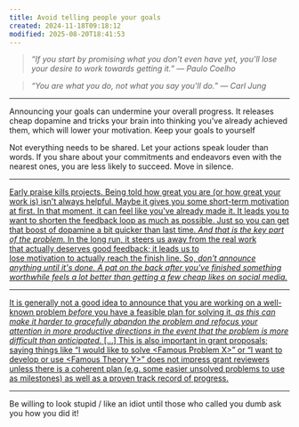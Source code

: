 ```yaml
---
title: Avoid telling people your goals
created: 2024-11-18T09:18:12
modified: 2025-08-20T18:41:53
---
```


> _“If you start by promising what you don't even have yet, you'll lose your desire to work towards getting it.” — Paulo Coelho_

> _“You are what you do, not what you say you'll do.” — Carl Jung_

---

Announcing your goals can undermine your overall progress. It releases cheap dopamine and tricks your brain into thinking you've already achieved them, which will lower your motivation. Keep your goals to yourself

Not everything needs to be shared. Let your actions speak louder than words. If you share about your commitments and endeavors even with the nearest ones, you are less likely to succeed. Move in silence.

---

[Early praise kills projects. Being told how great you are (or how great your work is) isn't always helpful. Maybe it gives you some short-term motivation at first. In that moment, it can feel like you've already made it. It leads you to want to shorten the feedback loop as much as possible. Just so you can get that boost of dopamine a bit quicker than last time. *And that is the key part of the problem.* In the long run, it steers us away from the real work that actually deserves good feedback; it leads us to lose motivation to actually reach the finish line. So, *don't announce anything until it's done. A pat on the back after you've finished something worthwhile feels a lot better than getting a few cheap likes on social media.*](https://chrishannah.me/early-praise-kills-projects/)

---

[It is generally not a good idea to announce that you are working on a well-known problem *before* you have a feasible plan for solving it, *as this can make it harder to gracefully abandon the problem and refocus your attention in more productive directions in the event that the problem is more difficult than anticipated.* […] This is also important in grant proposals; saying things like “I would like to solve \<Famous Problem X\>” or “I want to develop or use \<Famous Theory Y\>” does not impress grant reviewers unless there is a coherent plan (e.g. some easier unsolved problems to use as milestones) as well as a proven track record of progress.](https://terrytao.wordpress.com/career-advice/be-flexible/)

---

Be willing to look stupid / like an idiot until those who called you dumb ask you how you did it!
